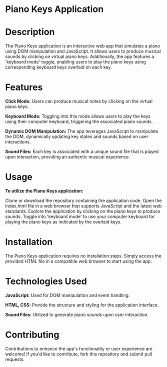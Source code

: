 # Piano Keys Application
# Description
The Piano Keys application is an interactive web app that simulates a piano using DOM manipulation and JavaScript. It allows users to produce musical sounds by clicking on virtual piano keys. Additionally, the app features a 'keyboard mode' toggle, enabling users to play the piano keys using corresponding keyboard keys overlaid on each key.

# Features
**Click Mode:** Users can produce musical notes by clicking on the virtual piano keys.

**Keyboard Mode:** Toggling into this mode allows users to play the keys using their computer keyboard, triggering the associated piano sounds.

**Dynamic DOM Manipulation:** The app leverages JavaScript to manipulate the DOM, dynamically updating key states and sounds based on user interactions.

**Sound Files:** Each key is associated with a unique sound file that is played upon interaction, providing an authentic musical experience.

# Usage
**To utilize the Piano Keys application:**

Clone or download the repository containing the application code.
Open the index.html file in a web browser that supports JavaScript and the latest web standards.
Explore the application by clicking on the piano keys to produce sounds.
Toggle into 'keyboard mode' to use your computer keyboard for playing the piano keys as indicated by the overlaid keys.

# Installation
The Piano Keys application requires no installation steps. Simply access the provided HTML file in a compatible web browser to start using the app.

# Technologies Used
**JavaScript:** Used for DOM manipulation and event handling.

**HTML, CSS:** Provide the structure and styling for the application interface.

**Sound Files:** Utilized to generate piano sounds upon user interaction.

# Contributing
Contributions to enhance the app's functionality or user experience are welcome! If you'd like to contribute, fork this repository and submit pull requests.
